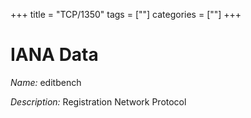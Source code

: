 +++
title = "TCP/1350"
tags = [""]
categories = [""]
+++

# IANA Data

_Name:_ editbench

_Description:_ Registration Network Protocol

